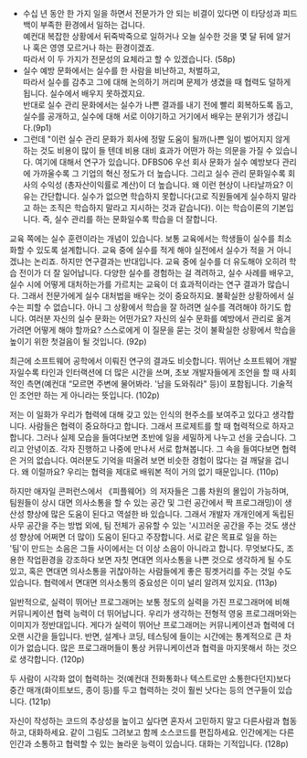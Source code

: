 - 수십 년 동안 한 가지 일을 하면서 전문가가 안 되는 비결이 있다면 이 타당성과 피드백이 부족한 환경에서 일하는 겁니다. <br>
예컨대 복잡한 상황에서 뒤죽박죽으로 일하거나 오늘 실수한 것을 몇 달 뒤에 알거나 혹은 영영 모르거나 하는 환경이겠죠. <br>
따라서 이 두 가지가 전문성의 요체라고 할 수 있겠습니다. (58p)
- 실수 예방 문화에서는 실수를 한 사람을 비난하고, 처벌하고, <br>
따라서 실수를 감추고 그에 대해 논의하기 꺼리며 문제가 생겼을 때 협력도 덜하게 됩니다. 실수에서 배우지 못하겠지요. <br>
반대로 실수 관리 문화에서는 실수가 나쁜 결과를 내기 전에 빨리 회복하도록 돕고, 실수를 공개하고, 실수에 대해 서로 이야기하고 거기에서 배우는 분위기가 생깁니다.(9p1)
- 그런데 "이런 실수 관리 문화가 회사에 정말 도움이 될까(나쁜 일이 벌어지지 않게 하는 것도 비용이 많이 들 텐데 비용 대비 효과가 어떤가 하는 의문을 가질 수 있습니다. 
여기에 대해서 연구가 있습니다. 
DFBS06 우선 회사 문화가 실수 예방보다 관리에 가까울수록 그 기업의 혁신 정도가 더 높습니다. 
그리고 실수 관리 문화일수록 회사의 수익성 (총자산이익률로 계산)이 더 높습니다. 
왜 이런 현상이 나타날까요? 이유는 간단합니다. 
실수가 없으면 학습하지 못합니다(고로 직원들에게 실수하지 말라고 하는 조직은 학습하지 말라고 지시하는 것과 같습니다). 
이는 학습이론의 기본입니다. 즉, 실수 관리를 하는 문화일수록 학습을 더 잘합니다.

교육 쪽에는 실수 훈련이라는 개념이 있습니다. 
보통 교육에서는 학생들이 실수를 최소화할 수 있도록 설계합니다. 
교육 중에 실수를 적게 해야 실전에서 실수가 적을 거 아니겠냐는 논리죠. 하지만 연구결과는 반대입니다.
교육 중에 실수를 더 유도해야 오히려 학습 전이가 더 잘 일어납니다. 
다양한 실수를 경험하는 걸 격려하고, 실수 사례를 배우고, 실수 시에 어떻게 대처하는가를 가르치는 교육이 더 효과적이라는 연구 결과가 많습니다. 
그래서 전문가에게 실수 대처법을 배우는 것이 중요하지요.
불확실한 상황하에서 실수는 피할 수 없습니다. 
아니 그 상황에서 학습을 잘 하려면 실수를 격려해야 하기도 합니다. 
여러분 자신의 실수 문화는 어떤가요? 
자신의 실수 문화를 예방에서 관리로 옮겨가려면 어떻게 해야 할까요? 
스스로에게 이 질문을 묻는 것이 불확실한 상황에서 학습을 높이기 위한 첫걸음이 될 것입니다. (92p)

최근에 소프트웨어 공학에서 이뤄진 연구의 결과도 비슷합니다. 
뛰어난 소프트웨어 개발자일수록 타인과 인터랙션에 더 많은 시간을 쓰며, 
초보 개발자들에게 조언을 할 때 사회적인 측면(예컨대 “모르면 주변에 물어봐라. '남을 도와줘라" 등)이 포함됩니다. 
기술적인 조언만 하는 게 아니라는 뜻입니다. (102p)

저는 이 일화가 우리가 협력에 대해 갖고 있는 인식의 현주소를 보여주고 있다고 생각합니다. 
사람들은 협력이 중요하다고 합니다. 
그래서 프로제트를 할 때 협력적으로 하자고 합니다. 
그러나 실제 모습을 들여다보면 초반에 일을 세밀하게 나누고 선을 긋습니다. 그리고 안녕이죠. 
각자 진행하고 나중에 만나서 서로 합쳐봅니다. 그 속을 들여다보면 협력은 거의 없습니다.
여러분도 기억을 떠올려 보면 비슷한 경험이 많다는 걸 깨달을 겁니다. 왜 이럴까요? 
우리는 협력을 제대로 배워본 적이 거의 없기 때문입니다. (110p)


하지만 애자일 콘퍼런스에서 《피플웨어》의 저자들은 그룹 차원의 몰입이 가능하며, 팀원들이 상시 대면 의사소통을 할 수 있는 공간 및 그런 공간에서 짝 프로그래밍)이 생산성 향상에 많은 도움이 된다고 역설한 바 있습니다. 
그래서 개발자 개개인에게 독립된 사무 공간을 주는 방법 외에, 
팀 전체가 공유할 수 있는 '시끄러운 공간을 주는 것도 생산성 향상에 어쩌면 더 많이) 도움이 된다고 주장합니다. 
서로 같은 목표로 일을 하는 '팀'이 만드는 소음은 그들 사이에서는 더 이상 소음이 아니라고 합니다. 
무엇보다도, 조용한 작업환경을 강조하다 보면 자칫 면대면 의사소통을 나쁜 것으로 생각하게 될 수도 있고, 
혹은 면대면 의사소통을 귀찮아하는 사람들에게 좋은 핑곗거리를 주는 것일 수도 있습니다. 
협력에서 면대면 의사소통의 중요성은 이미 널리 알려져 있지요. (113p)


일반적으로, 실력이 뛰어난 프로그래머는 보통 정도의 실력을 가진 프로그래머에 비해 커뮤니케이션 협력 능력이 더 뛰어납니다.
우리가 생각하는 전형적 영웅 프로그래머와는 이미지가 정반대입니다.
게다가 실력이 뛰어난 프로그래머는 커뮤니케이션과 협력에 더 오랜 시간을 들입니다. 
반면, 설계나 코딩, 테스팅에 들이는 시간에는 통계적으로 큰 차이가 없습니다.
많은 프로그래머들이 통상 커뮤니케이션과 협력을 마지못해서 하는 것으로 생각합니다. (120p)

두 사람이 시각화 없이 협력하는 것(예컨대 전화통화나 텍스트로만 소통한다던지)보다 중간 매개(화이트보드, 종이 등)를 두고
협력하는 것이 훨씬 낫다는 등의 연구들이 있습니다. (121p)

자신이 작성하는 코드의 추상성을 높이고 싶다면 혼자서 고민하지 말고 다른사람과 협동하고, 대화하세요.
같이 그림도 그려보고 함께 소스코드를 편집하세요.
인간에게는 다른 인간과 소통하고 협력할 수 있는 놀라운 능력이 있습니다.
대화는 기적입니다. (128p)
